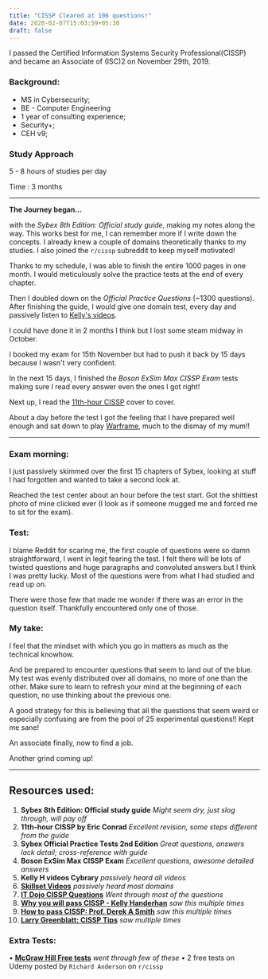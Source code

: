 ```yaml
---
title: "CISSP Cleared at 106 questions!"
date: 2020-02-07T15:03:59+05:30
draft: false
---
```



I passed the Certified Information Systems Security Professional(CISSP) and became an Associate of (ISC)2 on November 29th, 2019.

### Background: 

+ MS in Cybersecurity; 
+ BE - Computer Engineering
+ 1 year of consulting experience; 
+ Security+;
+ CEH v9;

### Study Approach

5 - 8 hours of studies per day

Time : 3 months

-----------------

**The Journey began...** 

with the _Sybex 8th Edition: Official study guide_, making my notes along the way. This works best for me, I can remember more if I write down the concepts. 
I already knew a couple of domains theoretically thanks to my studies. I also joined the `r/cissp` subreddit to keep myself motivated!

Thanks to my schedule, I was able to finish the entire 1000 pages in one month. I would meticulously solve the practice tests at the end of every chapter. 

Then I doubled down on the _Official Practice Questions_ (~1300 questions). After finishing the guide, I would give one domain test, every day and passively listen to [Kelly's videos](https://www.cybrary.it/course/cissp/). 

I could have done it in 2 months I think but I lost some steam midway in October. 

I booked my exam for 15th November but had to push it back by 15 days because I wasn't very confident. 

In the next 15 days, I finished the _Boson ExSim Max CISSP Exam_ tests making sure I read every answer even the ones I got right! 

Next up, I read the [11th-hour CISSP](https://duckduckgo.com/?q=11th+hour+cissp+by+eric+conrad&t=h_) cover to cover.

About a day before the test I got the feeling that I have prepared well enough and sat down to play [Warframe](https://www.warframe.com/landing), much to the dismay of my mum!!

-----------------------

### Exam morning:

I just passively skimmed over the first 15 chapters of Sybex, looking at stuff I had forgotten and wanted to take a second look at. 

Reached the test center about an hour before the test start. Got the shittiest photo of mine clicked ever (I look as if someone mugged me and forced me to sit for the exam).

### Test:

I blame Reddit for scaring me, the first couple of questions were so damn straightforward, I went in legit fearing the test. I felt there will be lots of twisted questions and huge paragraphs and convoluted answers but I think I was pretty lucky. Most of the questions were from what I had studied and read up on. 

There were those few that made me wonder if there was an error in the question itself. Thankfully encountered only one of those.

### My take:

I feel that the mindset with which you go in matters as much as the technical knowhow. 

And be prepared to encounter questions that seem to land out of the blue. My test was evenly distributed over all domains, no more of one than the other. Make sure to learn to refresh your mind at the beginning of each question, no use thinking about the previous one. 

A good strategy for this is believing that all the questions that seem weird or especially confusing are from the pool of 25 experimental questions!! Kept me sane!

An associate finally, now to find a job.

Another grind coming up!

-----------------------

## Resources used:

1.	**Sybex 8th Edition: Official study guide** _Might seem dry, just slog through, will pay off_
2.	**11th-hour CISSP by Eric Conrad**  _Excellent revision, some steps different from the guide_
3.	**Sybex Official Practice Tests 2nd Edition**  _Great questions, answers lack detail; cross-reference with guide_
4.	**Boson ExSim Max CISSP Exam**  _Excellent questions, awesome detailed answers_
5.	**Kelly H videos Cybrary**  _passively heard all videos_
6.	[**Skillset Videos**](https://www.youtube.com/channel/UC_SAXriJ73uF2l8d55G6mEA) _passively heard most domains_
7.	[**IT Dojo CISSP Questions**](https://www.youtube.com/playlist?list=PLBpnwlO9U5unYmbZp2DJETNOHg8s_yW37) _Went through most of the questions_
8.	[**Why you will pass CISSP - Kelly Handerhan**](https://www.youtube.com/watch?v=-99b1YUFx0A) _saw this multiple times_
9.	[**How to pass CISSP: Prof. Derek A Smith**](https://www.youtube.com/watch?v=FHuzohDiD50) _saw this multiple times_
10.	[**Larry Greenblatt: CISSP Tips**](https://www.youtube.com/watch?v=eLYbFtS7G9E) _saw multiple times_

### Extra Tests:
•	[**McGraw Hill Free tests**]() _went through few of these_ 
•	2 free tests on Udemy posted by `Richard Anderson` on `r/cissp`



